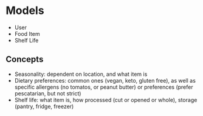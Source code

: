 # Models
- User
- Food Item
- Shelf Life

## Concepts
- Seasonality: dependent on location, and what item is
- Dietary preferences: common ones (vegan, keto, gluten free), as well as specific allergens (no tomatos, or peanut butter) or preferences (prefer pescatarian, but not strict)
- Shelf life: what item is, how processed (cut or opened or whole), storage (pantry, fridge, freezer)